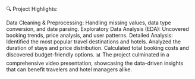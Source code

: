 🔍 Project Highlights:

Data Cleaning & Preprocessing: Handling missing values, data type conversion, and date parsing.
Exploratory Data Analysis (EDA): Uncovered booking trends, price analysis, and user patterns.
Detailed Analysis:
Identified the most popular travel destinations and hotels.
Analyzed the duration of stays and price distribution.
Calculated total booking costs and discovered budget-friendly options.
📊 The project culminated in a comprehensive video presentation, showcasing the data-driven insights that can benefit travelers and hotel managers alike.
